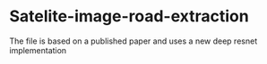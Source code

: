 # Satelite-image-road-extraction
The file is based on a published paper and uses a new deep resnet implementation
